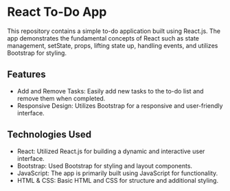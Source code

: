 # React To-Do App

This repository contains a simple to-do application built using React.js. The app demonstrates the fundamental concepts of React such as state management, setState, props, lifting state up, handling events, and utilizes Bootstrap for styling.

## Features
 - Add and Remove Tasks: Easily add new tasks to the to-do list and remove them when completed.
 - Responsive Design: Utilizes Bootstrap for a responsive and user-friendly interface.

## Technologies Used
 - React: Utilized React.js for building a dynamic and interactive user interface.
 - Bootstrap: Used Bootstrap for styling and layout components.
 - JavaScript: The app is primarily built using JavaScript for functionality.
 - HTML & CSS: Basic HTML and CSS for structure and additional styling.